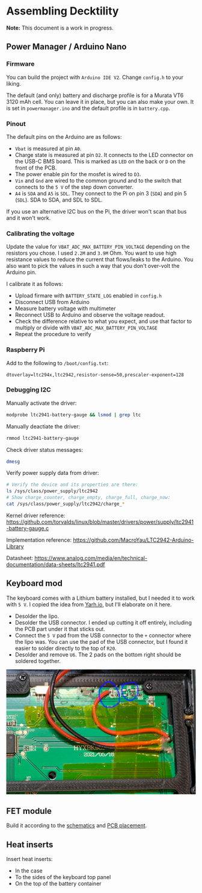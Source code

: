 # Assembling Decktility

**Note:** This document is a work in progress.

## Power Manager / Arduino Nano

### Firmware 

You can build the project with `Arduino IDE V2`. Change `config.h` to your liking.

The default (and only) battery and discharge profile is for a Murata VT6 3120 mAh cell.
You can leave it in place, but you can also make your own. It is set in `powermanager.ino`
and the default profile is in `battery.cpp`.

### Pinout

The default pins on the Arduino are as follows:
- `Vbat` is measured at pin `A0`.
- Charge state is measured at pin `D2`. It connects to the LED connector on the USB-C BMS board. This is marked as `LED` on the back or `D` on the front of the PCB.
- The power enable pin for the mosfet is wired to `D3`.
- `Vin` and `Gnd` are wired to the common ground and to the switch that connects to the `5 V` of the step down converter.
- `A4` is `SDA` and `A5` is `SDL`. They connect to the Pi on pin 3 (`SDA`) and pin 5 (`SDL`). SDA to SDA, and SDL to SDL.

If you use an alternative I2C bus on the Pi, the driver won't scan that bus and it won't work.

### Calibrating the voltage

Update the value for `VBAT_ADC_MAX_BATTERY_PIN_VOLTAGE` depending on the resistors you chose.
I used `2.2M` and `3.9M` Ohm. You want to use high resistance values to reduce the current that flows/leaks to the Arduino.
You also want to pick the values in such a way that you don't over-volt the Arduino pin.

I calibrate it as follows:
- Upload firmare with `BATTERY_STATE_LOG` enabled in `config.h`
- Disconnect USB from Arduino
- Measure battery voltage with multimeter
- Reconnect USB to Arduino and observe the voltage readout.
- Check the difference relative to what you expect, and use that factor to multiply or divide with `VBAT_ADC_MAX_BATTERY_PIN_VOLTAGE`
- Repeat the procedure to verify

### Raspberry Pi

Add to the following to `/boot/config.txt`:

```
dtoverlay=ltc294x,ltc2942,resistor-sense=50,prescaler-exponent=128
```

### Debugging I2C

Manually activate the driver:

```bash
modprobe ltc2941-battery-gauge && lsmod | grep ltc
```

Manually deactiate the driver:

```bash
rmmod ltc2941-battery-gauge
```

Check driver status messages:

```bash
dmesg
```

Verify power supply data from driver:

```bash
# Verify the device and its properties are there:
ls /sys/class/power_supply/ltc2942
# Show charge_counter, charge_empty, charge_full, charge_now:
cat /sys/class/power_supply/ltc2942/charge_*
```

Kernel driver reference: https://github.com/torvalds/linux/blob/master/drivers/power/supply/ltc2941-battery-gauge.c

Implementation reference: https://github.com/MacroYau/LTC2942-Arduino-Library

Datasheet: https://www.analog.com/media/en/technical-documentation/data-sheets/ltc2941.pdf

## Keyboard mod

The keyboard comes with a Lithium battery installed, but I needed it to work with `5 V`.
I copied the idea from [Yarh.io](https://yarh.io/yarh-io-m2.html), but I'll elaborate on it here.

- Desolder the lipo.
- Desolder the USB connector. I ended up cutting it off entirely, including the PCB part under it that sticks out.
- Connect the `5 V` pad from the USB connector to the `+` connector where the lipo was. You can use the pad of the USB connector, but I found it easier to solder directly to the top of `R20`.
- Desolder and remove `U6`. The 2 pads on the bottom right should be soldered together.

![keyboard PCB modded](pics/keyboard-mod.jpg)

## FET module

Build it according to the [schematics](pics/fet-schematics.png) and [PCB placement](pics/fet-pcb.png).

## Heat inserts

Insert heat inserts:

- In the case
- To the sides of the keyboard top panel
- On the top of the battery container 

